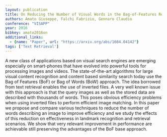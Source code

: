 ```yaml
---
layout: publication
title: On Reducing the Number of Visual Words in the Bag-of-Features Representation
authors: Amato Giuseppe, Falchi Fabrizio, Gennaro Claudio
conference: "VISAPP"
year: 2016
bibkey: amato2016on
additional_links:
  - {name: "Paper", url: "https://arxiv.org/abs/1604.04142"}
tags: ['Text Retrieval']
---
```

A new class of applications based on visual search engines are emerging especially on smart-phones that have evolved into powerful tools for processing images and videos. The state-of-the-art algorithms for large visual content recognition and content based similarity search today use the Bag of Features (BoF) or Bag of Words (BoW) approach. The idea borrowed from text retrieval enables the use of inverted files. A very well known issue with this approach is that the query images as well as the stored data are described with thousands of words. This poses obvious efficiency problems when using inverted files to perform efficient image matching. In this paper we propose and compare various techniques to reduce the number of words describing an image to improve efficiency and we study the effects of this reduction on effectiveness in landmark recognition and retrieval scenarios. We show that very relevant improvement in performance are achievable still preserving the advantages of the BoF base approach.
